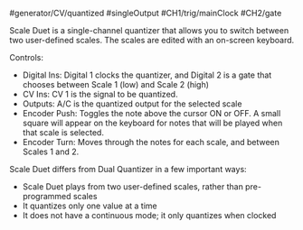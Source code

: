 #generator/CV/quantized #singleOutput #CH1/trig/mainClock #CH2/gate 

Scale Duet is a single-channel quantizer that allows you to switch between two user-defined scales. The scales are edited with an on-screen keyboard.

Controls:
* Digital Ins: Digital 1 clocks the quantizer, and Digital 2 is a gate that chooses between Scale 1 (low) and Scale 2 (high)
* CV Ins: CV 1 is the signal to be quantized.
* Outputs: A/C is the quantized output for the selected scale
* Encoder Push: Toggles the note above the cursor ON or OFF. A small square will appear on the keyboard for notes that will be played when that scale is selected.
* Encoder Turn: Moves through the notes for each scale, and between Scales 1 and 2.

Scale Duet differs from Dual Quantizer in a few important ways:

* Scale Duet plays from two user-defined scales, rather than pre-programmed scales
* It quantizes only one value at a time
* It does not have a continuous mode; it only quantizes when clocked